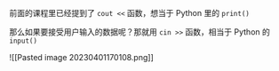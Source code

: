 前面的课程里已经提到了 `cout <<` 函数，想当于 Python 里的 `print()`

那么如果要接受用户输入的数据呢？那就用 `cin >>` 函数，相当于 Python 的 `input()`

![[Pasted image 20230401170108.png]]

